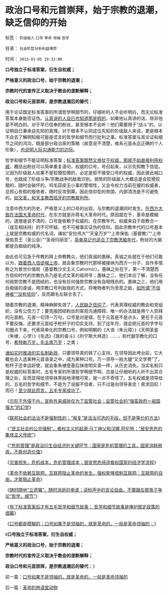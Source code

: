 # 政治口号和元首崇拜，始于宗教的退潮，缺乏信仰的开始

标签： `阶级敌人` `口号` `革命` `领袖` `哲学` 

目录： `社会阶层分析利益博羿`

时间： `2013-01-05 19:32:00`

**口号独立于标准答案，衍生自权威；**

**严格意义的政治口号，始于宗教的退潮；**

**宗教时代的宣传正义取决于教会的垄断解释；**

**政治口号和元首崇拜，是宗教退潮后的替代**；

用于论证既定标准答案的所谓哲学啊细节的，仔细听的人不会听明白，而无论标准答案本身能否证伪。[认真讲的人自已也知道那是假的](../../../2012/12/31/为既有定论定制马屁的国产哲人王.md)，如果他认真讲的话，除非他是不明白的。对于早已信奉的粉丝，甚至根本不会听！他们需要用于“战斗”的，以证明自已秉承自先知的真理。对于根本不认同这位先知的阶级敌人来说，更是根本不会去了解明知极可能是谎言的哲学和细节而行批判之事。标准答案与其论证和细节之间的鸿沟，既是部分政治家的策略（故意说不清楚，维系元首永远正确的个人形象），[也说明人际沟通能力的边际](../../../2011/3/5/战争状态冲突在利益沟通的边际.md)。

哲学和细节不能证明标准答案；[标准答案既然又倚仗于权威，那就不如直接利用权威](../../../2009/12/15/最要不得权威的经济学和权威的政治经济学.md)，概括出粉丝可以简单重复语句，权威的口号，号召起来，以示先知教下信徒。又因为阶级敌人如果不是狡猾狡猾的，必定是拒不接受口号的权威，因此彼此喊口号，也就成了阶级斗争/宗教战争的敌我识别。弱势的阶级敌人大概总是会狡猾狡猾的，随时会破坏的，鸡毛蒜皮无小事的警惕性，又会令权力当前在握的权威者，总担心有假的贩依者，随时反攻倒算。因此信仰型的帝国，内部清洗是不可避免的。[如文革，和天主教西班牙的宗教裁判所](../../../2012/10/4/西班牙基督教借口的“打土豪，分田地”的反人类罪行.md)。

注意中西方的历史，严格意义上的口号的出现，与宗教的退潮同时发生。[在西方大致在法国大革命时代](../../../2012/6/14/法国大革命，文化大革命，民主大革命，信仰大革命.md)，在东方就是孙蒋毛大革命时代。原因就在于，革命是模糊的，道理是说不清的，口号是依赖于权威的。在宗教年代，权威来自于政教合一（或互相扶持）的不可怀疑，也不可被事实证伪的信仰。因此宗教年代的口号基本上就是宗教权威的代名词，诸如“安拉伟大”“天皇万岁”“上帝保佑（基督教）”“上帝保佑吾王（圣公会）”“圣母玛丽亚”，[简单易记也适合了宗教洗脑年代](../../../2010/11/19/基督教罗马“统一思想”空前残酷，越来越残酷.md)，粉丝的大脑都是白痴级的纯净。

由此也可见急于传教的拜上帝教教众，他们真诚的愚昧。真诚之处就在于他们可能以为，[跟着西人信徒喊上帝](../../../2010/11/13/宗教之善在于容纳他信之仁和中国特色的信仰.md)，就会象宗教时代那样被接纳为西方一分子，自作多情称之为普世价值观（基督教沙文主义,Cahornic）。愚昧之处在于，第一不清楚西方信仰时代的宗教仇杀乃是毛式文革的祖师爷；愚昧之二，他们本应了解，没有任何弱势宗教不是团结的，也没有任何强势宗教没有自相残杀的。愚昧之三，他们用白痴级的虔诚，用宗教口号判敌我的方式，将唯物者判为至恶之敌，[如所谓“不信神者”“没有信仰](../../../2010/12/28/拜上帝教的“缺乏信仰”和“全盘西化”.md)”，反而跟毛左联合去了。

随着宗教的退潮，精神麻醉失效了，[人民缺乏信仰了](../../../2010/5/6/为什么“缺乏信仰”的社会总是生机勃勃？.md)，代表真理权威的教会和党组织，没有公信力了；要克服团结粉丝的客观沟通障碍，唯一的办法就是用个人崇拜的元首制。元首一句顶一万句，口号是对是错，在于元首是不是点头，更在于元首不要反悔，还要求元首给予枪杆子的切实支持。到了这年月，就会把元首的字字句句圈点下来，代表简单化的宗教口号，例如明朝的《大诰（朱元璋）》《天明圣鉴（朱棣，心学）》《毛选》《我的奋斗》《列宁斯大林选》……，和代替宗教化的口号，[希特勒万岁，毛主席万岁](../../../2012/10/22/公有制民主中“个人没有意义”的集体主义的“愚民”.md)；之类；

[诸如实时推进的实名制新政](../../../2013/1/4/不要把《大革命和旧制度》读到狗肚子里去.md)，只要领导真的铁了心支持，在领导因此垮台前，它大概也会入选某种元首语录之中，成为某种口号。万一领导一拍大腿“又交学费”了，枪杆子还幸运好使，就会象朱棣登基后抹改明实录一样，从历史消失。当实名制只是权威的标答案时，五毛专家的所谓哲学啊细节啊，总是让仔细听的人听不出其合理之处，反而显得给领导抹黑般地滑稽可笑，就一点不奇怪了。五毛权威是领导给的，五毛的哲学和细节，不是为了说服不信者，只不过是向领导表忠！索求回扣！而已！[至少就此而言，五毛专家成功了](../../../2009/10/21/人，鬼.md)。

《[示形于外侵于内，宣称外来威胁仅为了监管社会；监管社会的“强蛮政府＝祖国强大”的幻觉](../../../2013/1/3/监管的社会和联邦的社会.md)》

《[联邦社会的法治不是强制性的；“报复”是法治可选的手段，但不是等价的方法](../../../2013/1/3/联邦社会的法治不是强制性的，更不是报复性的.md)》

《[“民主社会的公共强制”，极权主义的起源:马丁神父和汉娜.阿伦特；“居安思危的集体主义传统”](../../../2013/1/3/极权主义即“居安思危的集体主义传统”，马丁神父和汉娜.阿伦特.md)》

《[“危机管理”是政治衍生自经济的关键环节；国家是危机管理的工具，国家消耗税收，不能创造价值](../../../2013/1/4/中国古典的资本主义思想；经济衍生政治的关键环节；.md)》

《[灾害损失，危机成本，危机管理成本；居安思危缔造极权国家的经济学流程](../../../2013/1/4/灾害损失，危机成本，危机管理成本，经济学让政治哲学滚蛋.md)》

《[革命不依赖互联网，互联网阻止革命的发生，强权能够控制互联网；互联网的自由，才能阻止革命](../../../2013/1/4/不要把《大革命和旧制度》读到狗肚子里去.md)》

《[随时随地“立遗嘱”，随时消逝的电波；读秒声中的言论自由，不要跟左棍鬼子争论“哲学，细节”](../../../2013/1/5/随时随地“立遗嘱”，随时消逝的电波.md)》

《[有了标准答案后才有五毛哲学和细节故事； 哲学和细节故事是掩护既定政策的烟幕](../../../2013/1/5/“有魄力，敢折腾”，掩护标准答案的烟幕.md)》

《[口号都是模糊的；口号如果不是领袖的，就是革命的，一般是革命领袖的；](http://blog.sina.com.cn/s/blog_5563a64d0102e7nv.html)》

《**口号独立于标准答案，衍生自权威；**

**严格意义的政治口号，始于宗教的退潮；**

**宗教时代的宣传正义取决于教会的垄断解释；**

**政治口号和元首崇拜，是宗教退潮后的替代**；》



前一篇：[口号如果不是领袖的，就是革命的，一般是革命领袖的](../../../2013/1/5/口号如果不是领袖的，就是革命的，一般是革命领袖的.md)

后一篇：[革命的林语堂动物](../../../2013/1/6/革命的林语堂动物.md)
